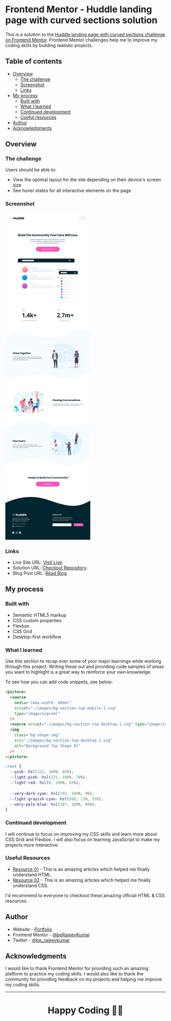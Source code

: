 # Frontend Mentor - Huddle landing page with curved sections solution

This is a solution to the [Huddle landing page with curved sections challenge on Frontend Mentor](https://www.frontendmentor.io/challenges/huddle-landing-page-with-curved-sections-5ca5ecd01e82137ec91a50f2). Frontend Mentor challenges help me to improve my coding skills by building realistic projects.

## Table of contents

- [Overview](#overview)
  - [The challenge](#the-challenge)
  - [Screenshot](#screenshot)
  - [Links](#links)
- [My process](#my-process)
  - [Built with](#built-with)
  - [What I learned](#what-i-learned)
  - [Continued development](#continued-development)
  - [Useful resources](#useful-resources)
- [Author](#author)
- [Acknowledgments](#acknowledgments)

## Overview

### The challenge

Users should be able to:

- View the optimal layout for the site depending on their device's screen size
- See hover states for all interactive elements on the page

### Screenshot

![Project Solution](./design/desktop-design.jpg)

### Links

- Live Site URL: [Visit Live](https://huddlecurve-rajeev.netlify.app/).
- Solution URL: [Checkout Repository](https://github.com/beRajeevKumar/Huddle_Curve_Page.git).
- Blog Post URL: [Read Blog](https://dev.to/be_rajeevkumar/how-i-built-huddle-landing-page-with-curved-sections-1lnh).

## My process

### Built with

- Semantic HTML5 markup
- CSS custom properties
- Flexbox
- CSS Grid
- Desktop-first workflow

### What I learned

Use this section to recap over some of your major learnings while working through this project. Writing these out and providing code samples of areas you want to highlight is a great way to reinforce your own knowledge.

To see how you can add code snippets, see below:

```html
<picture>
  <source
    media="(max-width: 48em)"
    srcset="./images/bg-section-top-mobile-1.svg"
    type="image/svg+xml"
  />
  <source srcset="./images/bg-section-top-desktop-1.svg" type="image/svg+xml" />
  <img
    class="bg-shape-img"
    src="./images/bg-section-top-desktop-1.svg"
    alt="Background Top Shape 01"
  />
</picture>
```

```css
:root {
  --pink: hsl(322, 100%, 66%);
  --light-pink: hsl(321, 100%, 78%);
  --light-red: hsl(0, 100%, 63%);

  --very-dark-cyan: hsl(192, 100%, 9%);
  --light-grayish-cyan: hsl(208, 11%, 55%);
  --very-pale-blue: hsl(207, 100%, 98%);
}
```

### Continued development

I will continue to focus on improving my CSS skills and learn more about CSS Grid and Flexbox. I will also focus on learning JavaScript to make my projects more interactive.

### Useful Resources

- [Resource 01](https://developer.mozilla.org/en-US/docs/Learn/HTML) - This is an amazing articles which helped me finally understand HTML.
- [Resource 02](https://developer.mozilla.org/en-US/docs/Learn/CSS) - This is an amazing articles which helped me finally understand CSS.

I'd recommend to everyone to checkout these amazing official HTML & CSS resources.

## Author

- Website - [Portfolio](https://www.iamrajeev.me)
- Frontend Mentor - [@beRajeevKumar](https://www.frontendmentor.io/profile/beRajeevKumar)
- Twitter - [@be_rajeevkumar](https://x.com/be_rajeevkumar)

## Acknowledgments

I would like to thank Frontend Mentor for providing such an amazing platform to practice my coding skills. I would also like to thank the community for providing feedback on my projects and helping me improve my coding skills.

<hr>
<h1 align=center>Happy Coding 👨‍💻</h1>
